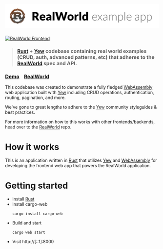 # ![RealWorld Example App](logo.png)

[![RealWorld Frontend](https://img.shields.io/badge/realworld-frontend-%23783578.svg)](http://realworld.io)

> ### [Rust] + [Yew] codebase containing real world examples (CRUD, auth, advanced patterns, etc) that adheres to the [RealWorld] spec and API.


### [Demo]&nbsp;&nbsp;&nbsp;&nbsp;[RealWorld]


This codebase was created to demonstrate a fully fledged [WebAssembly] web application built with [Yew] including CRUD operations, authentication, routing, pagination, and more.

We've gone to great lengths to adhere to the [Yew] community styleguides & best practices.

For more information on how to this works with other frontends/backends, head over to the [RealWorld] repo.


# How it works

This is an application written in [Rust] that utilizes [Yew] and [WebAssembly] for developing the frontend web app that powers the RealWorld application.

# Getting started

* Install [Rust]
* Install cargo-web
  ```
  cargo install cargo-web
  ```
* Build and start
  ```
  cargo web start
  ```
* Visit http://[::1]:8000

[Rust]: https://www.rust-lang.org/
[Yew]: https://github.com/yewstack/yew
[RealWorld]: https://github.com/gothinkster/realworld
[Demo]:https://github.com/gothinkster/realworld
[WebAssembly]: https://webassembly.org
